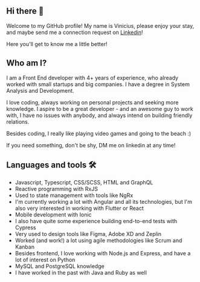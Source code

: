 ## Hi there 👋
Welcome to my GitHub profile! My name is Vinicius, please enjoy your stay, and maybe send me a connection request on [Linkedin](https://www.linkedin.com/in/vinicius-chab/)!

Here you'll get to know me a little better!


## Who am I?
I am a Front End developer with 4+ years of experience, who already worked with small startups and big companies. I have a degree in System Analysis and Development.

I love coding, always working on personal projects and seeking more knowledge. I aspire to be a great developer - and an awesome guy to work with, I have no issues with anybody, and always intend on building friendly relations.

Besides coding, I really like playing video games and going to the beach :)

If you need something, don't be shy, DM me on linkedin at any time!

## Languages and tools 🛠️

* Javascript, Typescript, CSS/SCSS, HTML and GraphQL
* Reactive programming with RxJS
* Used to state management with tools like NgRx
* I'm currently working a lot with Angular and all its technologies, but I'm also very interested in working with Flutter or React
* Mobile development with Ionic
* I also have quite some experience building end-to-end tests with Cypress
* Very used to design tools like Figma, Adobe XD and Zeplin
* Worked (and work!) a lot using agile methodologies like Scrum and Kanban
* Besides frontend, I love working with Node.js and Express, and have a lot of interest on Python
* MySQL and PostgreSQL knowledge
* I have worked in the past with Java and Ruby as well
